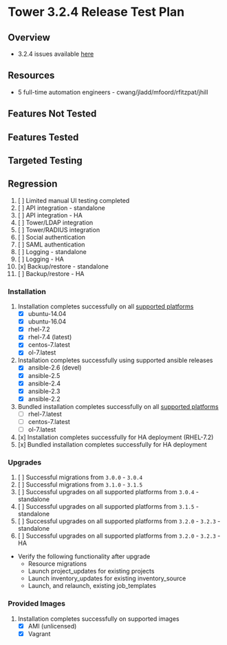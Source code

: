 # Tower 3.2.4 Release Test Plan

## Overview

* 3.2.4 issues available [here](https://github.com/ansible/tower/issues?q=is%3Aissue+milestone%3Arelease_3.2.4+is%3Aopen)

## Resources
* 5 full-time automation engineers - cwang/jladd/mfoord/rfitzpat/jhill

## Features Not Tested

## Features Tested

## Targeted Testing

## Regression
1. [ ] Limited manual UI testing completed
1. [ ] API integration - standalone
1. [ ] API integration - HA
1. [ ] Tower/LDAP integration
1. [ ] Tower/RADIUS integration
1. [ ] Social authentication
1. [ ] SAML authentication
1. [ ] Logging - standalone
1. [ ] Logging - HA
1. [x] Backup/restore - standalone
1. [ ] Backup/restore - HA

### Installation
1. Installation completes successfully on all [supported platforms](https://docs.ansible.com/ansible-tower/3.2.3/html/installandreference/requirements_refguide.html)
    * [x] ubuntu-14.04
    * [x] ubuntu-16.04
    * [x] rhel-7.2
    * [x] rhel-7.4 (latest)
    * [x] centos-7.latest
    * [x] ol-7.latest
1. Installation completes successfully using supported ansible releases
    * [x] ansible-2.6 (devel)
    * [x] ansible-2.5
    * [x] ansible-2.4
    * [x] ansible-2.3
    * [x] ansible-2.2
1. Bundled installation completes successfully on all [supported platforms](https://docs.ansible.com/ansible-tower/3.2.3/html/installandreference/tower_installer.html#bundled-install)
    * [ ] rhel-7.latest
    * [ ] centos-7.latest
    * [ ] ol-7.latest
1. [x] Installation completes successfully for HA deployment (RHEL-7.2)
1. [x] Bundled installation completes successfully for HA deployment

### Upgrades
1. [ ] Successful migrations from `3.0.0` - `3.0.4`
1. [ ] Successful migrations from `3.1.0` - `3.1.5`
1. [ ] Successful upgrades on all supported platforms from `3.0.4` - standalone
1. [ ] Successful upgrades on all supported platforms from `3.1.5` - standalone
1. [ ] Successful upgrades on all supported platforms from `3.2.0` - `3.2.3` - standalone
1. [ ] Successful upgrades on all supported platforms from `3.2.0` - `3.2.3` - HA

* Verify the following functionality after upgrade
    * Resource migrations
    * Launch project_updates for existing projects
    * Launch inventory_updates for existing inventory_source
    * Launch, and relaunch, existing job_templates

### Provided Images
1. Installation completes successfully on supported images
    * [x] AMI (unlicensed)
    * [x] Vagrant
